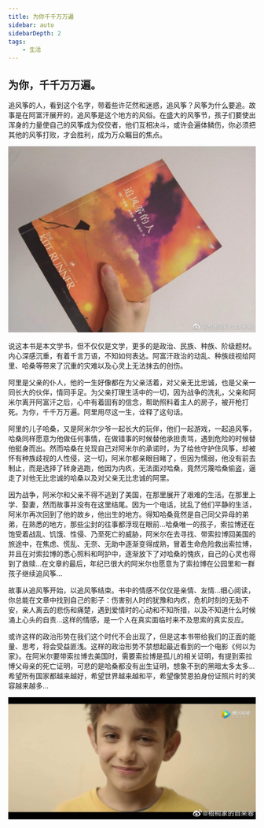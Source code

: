 ```yaml
---
title: 为你千千万万遍
sidebar: auto
sidebarDepth: 2
tags:
    - 生活
---
```


## 为你，千千万万遍。

追风筝的人，看到这个名字，带着些许茫然和迷惑，追风筝？风筝为什么要追。故事是在阿富汗展开的，追风筝是这个地方的风俗。在盛大的风筝节，孩子们要使出浑身的力量使自己的风筝成为佼佼者，他们互相决斗，或许会遍体鳞伤，你必须把其他的风筝打败，才会胜利，成为万众瞩目的焦点。

![封面](https://raw.githubusercontent.com/AprilTong/image/master/img/14531617161377_.pic.jpg)

说这本书是本文学书，但不仅仅是文学，更多的是政治、民族、种族、阶级题材。内心深感沉重，有着千言万语，不知如何表达。阿富汗政治的动乱、种族歧视给阿里、哈桑等带来了沉重的灾难以及心灵上无法抹去的创伤。

阿里是父亲的仆人，他的一生好像都在为父亲活着，对父亲无比忠诚，也是父亲一同长大的伙伴，情同手足。为父亲打理生活中的一切，因为战争的洗礼，父亲和阿米尔离开阿富汗之后，心中有着固有的信念，帮助照料着主人的房子，被开枪打死。为你，千千万万遍。阿里用尽这一生，诠释了这句话。

阿里的儿子哈桑，又是阿米尔少爷一起长大的玩伴，他们一起游戏，一起追风筝，哈桑同样愿意为他做任何事情，在做错事的时候替他承担责骂，遇到危险的时候替他挺身而出。然而哈桑在兑现自己对阿米尔的承诺时，为了给他守护住风筝，却被怀有种族歧视的人性侵，这一切，阿米尔都亲眼目睹了，但因为懦弱，他没有前去制止，而是选择了转身逃跑，他因为内疚，无法面对哈桑，竟然污蔑哈桑偷盗，逼走了对他无比忠诚的哈桑以及对父亲无比忠诚的阿里。

因为战争，阿米尔和父亲不得不逃到了美国，在那里展开了艰难的生活。在那里上学、娶妻，然而故事并没有在这里结尾。因为一个电话，扰乱了他们平静的生活，阿米尔再次回到了他的故乡，他出生的地方。得知哈桑竟然是自己同父异母的弟弟，在熟悉的地方，那些尘封的往事都浮现在眼前...哈桑唯一的孩子，索拉博还在饱受着战乱、饥饿、性侵、乃至死亡的威胁，阿米尔在去寻找、带索拉博回美国的旅途中，在焦虑、慌乱、无奈、无助中逐渐变得成熟，冒着生命危险救出索拉博，并且在对索拉博的悉心照料和呵护中，逐渐放下了对哈桑的愧疚，自己的心灵也得到了救赎...在文章的最后，年纪已很大的阿米尔也愿意为了索拉博在公园里和一群孩子继续追风筝...

故事从追风筝开始，以追风筝结束。书中的情感不仅仅是亲情、友情...细心阅读，你总能在文章中找到自己的影子：伤害别人时的犹豫和内疚，危机时刻的无助不安，亲人离去的悲伤和痛楚，遇到爱情时的心动和不知所措，以及不知道什么时候涌上心头的自责...这样的情感，是一个人在真实面临时来不及思索的真实反应。

或许这样的政治形势在我们这个时代不会出现了，但是这本书带给我们的正面的能量、思考，将会受益匪浅。这样的政治形势不禁想起最近看到的一个电影《何以为家》。在阿米尔要带索拉博去美国时，需要索拉博是孤儿的相关证明，有提到索拉博父母亲的死亡证明，可悲的是哈桑都没有出生证明，想象不到的黑暗太多太多...希望所有国家都越来越好，希望世界越来越和平，希望像赞恩拍身份证照片时的笑容越来越多...

![何以为家](https://raw.githubusercontent.com/AprilTong/image/master/img/14521617161376_.pic.jpg)
